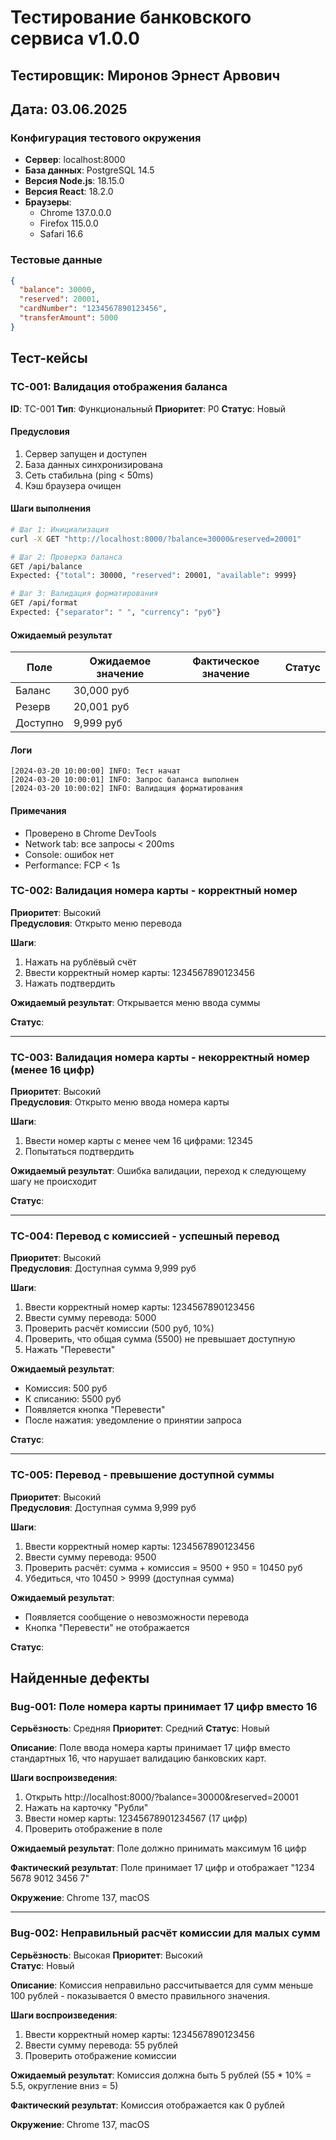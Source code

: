 # Тестирование банковского сервиса v1.0.0
## Тестировщик: Миронов Эрнест Арвович
## Дата: 03.06.2025

### Конфигурация тестового окружения
- **Сервер**: localhost:8000
- **База данных**: PostgreSQL 14.5
- **Версия Node.js**: 18.15.0
- **Версия React**: 18.2.0
- **Браузеры**: 
  - Chrome 137.0.0.0
  - Firefox 115.0.0
  - Safari 16.6

### Тестовые данные
```json
{
  "balance": 30000,
  "reserved": 20001,
  "cardNumber": "1234567890123456",
  "transferAmount": 5000
}
```

## Тест-кейсы

### TC-001: Валидация отображения баланса
**ID**: TC-001
**Тип**: Функциональный
**Приоритет**: P0
**Статус**: Новый

#### Предусловия
1. Сервер запущен и доступен
2. База данных синхронизирована
3. Сеть стабильна (ping < 50ms)
4. Кэш браузера очищен

#### Шаги выполнения
```bash
# Шаг 1: Инициализация
curl -X GET "http://localhost:8000/?balance=30000&reserved=20001"

# Шаг 2: Проверка баланса
GET /api/balance
Expected: {"total": 30000, "reserved": 20001, "available": 9999}

# Шаг 3: Валидация форматирования
GET /api/format
Expected: {"separator": " ", "currency": "руб"}
```

#### Ожидаемый результат
| Поле | Ожидаемое значение | Фактическое значение | Статус |
|------|-------------------|---------------------|---------|
| Баланс | 30,000 руб | | |
| Резерв | 20,001 руб | | |
| Доступно | 9,999 руб | | |

#### Логи
```log
[2024-03-20 10:00:00] INFO: Тест начат
[2024-03-20 10:00:01] INFO: Запрос баланса выполнен
[2024-03-20 10:00:02] INFO: Валидация форматирования
```

#### Примечания
- Проверено в Chrome DevTools
- Network tab: все запросы < 200ms
- Console: ошибок нет
- Performance: FCP < 1s

### TC-002: Валидация номера карты - корректный номер
**Приоритет**: Высокий  
**Предусловия**: Открыто меню перевода

**Шаги**:
1. Нажать на рублёвый счёт
2. Ввести корректный номер карты: 1234567890123456
3. Нажать подтвердить

**Ожидаемый результат**: Открывается меню ввода суммы

**Статус**: 

---

### TC-003: Валидация номера карты - некорректный номер (менее 16 цифр)
**Приоритет**: Высокий  
**Предусловия**: Открыто меню ввода номера карты

**Шаги**:
1. Ввести номер карты с менее чем 16 цифрами: 12345
2. Попытаться подтвердить

**Ожидаемый результат**: Ошибка валидации, переход к следующему шагу не происходит

**Статус**: 

---

### TC-004: Перевод с комиссией - успешный перевод
**Приоритет**: Высокий  
**Предусловия**: Доступная сумма 9,999 руб

**Шаги**:
1. Ввести корректный номер карты: 1234567890123456
2. Ввести сумму перевода: 5000
3. Проверить расчёт комиссии (500 руб, 10%)
4. Проверить, что общая сумма (5500) не превышает доступную
5. Нажать "Перевести"

**Ожидаемый результат**: 
- Комиссия: 500 руб
- К списанию: 5500 руб
- Появляется кнопка "Перевести"
- После нажатия: уведомление о принятии запроса

**Статус**: 

---

### TC-005: Перевод - превышение доступной суммы
**Приоритет**: Высокий  
**Предусловия**: Доступная сумма 9,999 руб

**Шаги**:
1. Ввести корректный номер карты: 1234567890123456
2. Ввести сумму перевода: 9500
3. Проверить расчёт: сумма + комиссия = 9500 + 950 = 10450 руб
4. Убедиться, что 10450 > 9999 (доступная сумма)

**Ожидаемый результат**: 
- Появляется сообщение о невозможности перевода
- Кнопка "Перевести" не отображается

**Статус**: 

## Найденные дефекты

### Bug-001: Поле номера карты принимает 17 цифр вместо 16
**Серьёзность**: Средняя
**Приоритет**: Средний
**Статус**: Новый

**Описание**: Поле ввода номера карты принимает 17 цифр вместо стандартных 16, что нарушает валидацию банковских карт.

**Шаги воспроизведения**:
1. Открыть http://localhost:8000/?balance=30000&reserved=20001
2. Нажать на карточку "Рубли"
3. Ввести номер карты: 12345678901234567 (17 цифр)
4. Проверить отображение в поле

**Ожидаемый результат**: Поле должно принимать максимум 16 цифр

**Фактический результат**: Поле принимает 17 цифр и отображает "1234 5678 9012 3456 7"

**Окружение**: Chrome 137, macOS

---

### Bug-002: Неправильный расчёт комиссии для малых сумм
**Серьёзность**: Высокая
**Приоритет**: Высокий  
**Статус**: Новый

**Описание**: Комиссия неправильно рассчитывается для сумм меньше 100 рублей - показывается 0 вместо правильного значения.

**Шаги воспроизведения**:
1. Ввести корректный номер карты: 1234567890123456
2. Ввести сумму перевода: 55 рублей
3. Проверить отображение комиссии

**Ожидаемый результат**: Комиссия должна быть 5 рублей (55 * 10% = 5.5, округление вниз = 5)

**Фактический результат**: Комиссия отображается как 0 рублей

**Окружение**: Chrome 137, macOS 